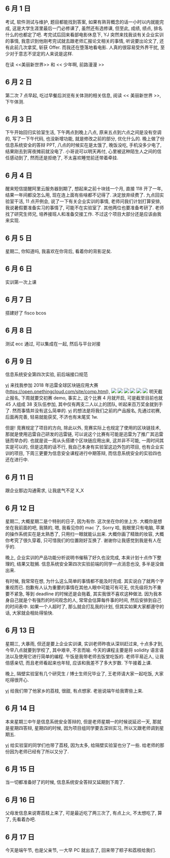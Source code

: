 ## 6 月 1 日
考试, 软件测试与维护, 题目都能找到答案, 如果有熟背概念的话一小时以内就能完成, 这是大学生涯里最后一门必修课了, 虽然还有选修课, 但至此, 成绩, 绩点, 排名什么的也都定了吧.
考完试后回来看部电影休息下, YJ 突然来找我谈有关企业实训的事情, 我意识到他刚考完试就去跟老师汇报论文相关的事情, 听说要出论文了, 还有此前几次拿奖, 斩获 Offer. 而我还在堕落地看电影. 人真的很容易受外界干扰, 至少对于意志不坚定的人来说是这样.

在读 <<美丽新世界>> 和 << 少年啊, 前路漫漫 >>

## 6 月 2 日
第二次 7 点早起, 吃过早餐后浏览有关体测的相关信息, 阅读 << 美丽新世界 >>, 下午体测.

## 6 月 3 日
下午开始回归实验室生活, 下午两点到晚上八点, 原来五点到六点之间是没有空调的, 写了一下午代码, 也没新增功能, 就是修改之前的部分, 优化什么的. 晚上做了份信息系统安全的答辩 PPT, 八点的时候实在是太饿了, 晚饭没吃, 手机没多少电了, 结果刚去到宵夜摊前就没电了. 小哥说可以明天再付, 心里被这种陌生人之间的信任感动到了, 然而还是拒绝了, 不太喜欢睡觉前还带着牵挂.

## 6 月 4 日
醒来短信提醒阿里云服务器到期了, 想起来之前十块钱一个月, 直接 118 开了一年, 结果一年间都没怎么用, 现在连上面有些啥都不记得了. 决定放弃续费了. 九点回实验室干活, 11 点开例会, 说了一下有关企业实训的事情, 老师问我们计划打算安排, 我说暑假要准备实习的事情了, 可能不在实验室了. 其他两位也要准备考研了. 老师找了研究生师兄, 培养接班人和准备交接工作. 不过这个项目大部分还是应该由我来实现.

## 6 月 5 日
星期二, 你知道吗, 我喜欢在你背后, 看着你的背影足矣.

## 6 月 6 日
实训第一次上课

## 6 月 7 日
搭建好了 fisco bcos

## 6 月 8 日
测试 ecc 通过, 可以集成在一起, 然后与平台对接

## 6 月 9 日
信息系统安全第四次实验, 前后端接口规范

yj 来找我参加 2018 年迅雷全球区块链应用大赛 (https://open.onethingcloud.com/site/comp.html),
![](http://ovt2bylq8.bkt.clouddn.com/a7d729488b065ba27348ada5975386c6.png)
![](http://ovt2bylq8.bkt.clouddn.com/77375cd92acb36f2b60fffebcf867af0.png)
![](http://ovt2bylq8.bkt.clouddn.com/6dea6eec045fdfe2e8a4d0c5605de876.png)
![](http://ovt2bylq8.bkt.clouddn.com/fb06f0fe7dc1433c2f773600d6bf86e7.png)
![](http://ovt2bylq8.bkt.clouddn.com/95ea364bbd126acc804568df64ddadc9.png)
![](http://ovt2bylq8.bkt.clouddn.com/9990812f83f8ae2bf091fd77deecd511.png)
明天截止报名, 下周就要交初赛 demo, 事实上, 这个比赛 4 月就开启, 可是截至目前也就 45 人组成 38 支队伍参加, 其中仅有两支二人以上的团队, 听起来百万奖金就到手了. 然而事情并没有这么简单的. yj 的想法是将我们之前的产品报名, 先通过初赛, 后面再完善, 轻易就能获奖, 不济也有末尾奖 1w.

但是! 竞赛规定了项目的方向, 除此以外, 竞赛实际上也规定了使用的区块链技术, 那就是使用迅雷自己研发的迅雷链, 可以说这个比赛有可能是迅雷为了推广其迅雷链而举办的. 也就是说一周从头搭建个区块链应用出来, 这并非不可能, 一周时间其实是可以的, 但是这周的话不行, 我自己本身有实验室这边外包的项目, 也有企业实训的项目, 下周三更要为信息安全课程进行中期答辩, 而信息系统安全的实验四也还在进行中.


## 6 月 11 日
跟企业那边沟通需求, 让我底气不足 X_X

## 6 月 12 日
星期二, 大概星期二是个特别的日子, 因为有你. 这次坐在你的坐上方. 大概你是想坐在我前面的吧, 我猜的, 嗯, 我看见你的 mac 了, Sorry 哈, 我眼里只有电脑, 苹果的操作系统实在是太熟悉了, 只用扫一眼就能认出来. 大概你画了精致的妆容, 大概你考究了很久穿着, 只可惜我们的位置刚好互换了. 谢谢你让我感觉到我是有人在乎的.

晚上, 企业实训的产品功能分析说明书催稿了好久也没完成, 本来计划十点作下整理的, 结果又耽搁. 信息系统安全第四次实验前端的同学一点消息也没, 多半是没做出来.

有时候, 我常常在想, 为什么这么简单的事情都不能及时完成. 其实说白了就两个字重视而已. 抱歉有人认为重要的事情在其他人眼中可能可有可无, 优先级将为不重要不紧急, 等到 deadline 的时候还是会拖着, 其实我很不喜欢这种做法. 因为我本身自己就是个有强烈的时间观念的人, 常常会估算每件事的时间, 然后安排到自己的时间表中. 如果一个人超时了, 那么就会打乱我的计划, 但其实如果大家都遵守的话, 大家就会相处得愉快.

## 6 月 13 日
星期三, 大暴雨, 但还是要上企业实训课, 实训老师昨夜从深圳赶过来, 十点多才到, 今早八点就要到学校了, 其中艰辛, 不言而喻. 今天的课程主要是将 solidity 语言语法以及使用它进行简单的编程. 午饭是我带老师去饭堂吃饭的. 老师平易近人, 让我倍感亲切, 而且老师看起来也年轻, 应该和我差不了多大岁数. 下午接着上课.

晚上, 隔壁实验室有几个研究生 / 博士生师兄毕业了, 王老师请大家一起吃饭, 大家吃得很开心.

yj 给我们带了他家乡的荔枝, 很甜, 有点想家. 老爸说端午给我寄些上来.

## 6 月 14 日
本来星期三中午是信息系统安全答辩的, 但是老师星期一的时候说延迟一天, 那就是星期四答辩, 星期四的时候, 因为项目组同学要去深圳实习, 所以又跟老师调到星期五.

yj 给实验室的同学们也带了荔枝, 因为太多, 给隔壁实验室也分了一些. 给老师的那份因为老师已经有了所以又分了.

## 6 月 15 日
当一切都准备好了的时候, 信息系统安全答辩又延期到下周了.

## 6 月 16 日
父母发信息来说寄荔枝上来了, 可是最近吃了两三次了, 有点上火, 不太想吃了, 算了, 先看着办吧.

## 6 月 17 日
今天是端午节, 也是父亲节, 一大早 PC 就出去了, 回来带了粽子和荔枝给我们.